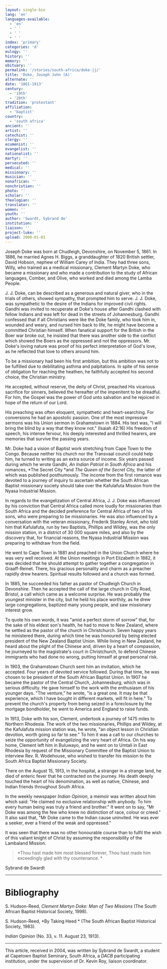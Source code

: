 ```yaml
---
layout: single-bio
lang: 'en'
languages-available:
  - 'en'
  - ' '
  - ' '
  - ' '
index: 'primary'
categories: 'd'
eulogy: ''
history: ''
memory: ''
obituary: ''
permalink: '/stories/south-africa/doke-jj/'
title: 'Doke, Joseph John (A)'
alternate: ''
date: '1861-1913'
century:
  - '19th'
  - '20th'
tradition: 'protestant'
affiliation:
  - 'baptist'
country:
  - 'south africa'
ancient: ''
artist: ''
catechist: ''
clergy: ''
ecumenist: ''
evangelist: ''
nationalist: ''
martyr: ''
persecuted: ''
medical: ''
missionary: ''
musician: ''
nonafrican: ''
nonchristian: ''
photo: ''
scholar: ''
theologian: ''
translator: ''
women: ''
youth: ''
author: 'Swardt, Sybrand de'
institution: ''
liaison: ''
project-luke: ''
upload: 2000-01-01
---
```



Joseph Doke was born at Chudleigh, Devonshire, on November 5, 1861.  In 1886, he
married Agnes H. Biggs, a granddaughter of 1820 British settler, David Hobson, nephew
of William Carey of India. They had three sons, Willy, who trained as a medical missionary,
Clement Martyn Doke, who became a missionary and who made a contribution to the study
of African languages, Comber, and Olive, who worked and died among the Lamba People.

J. J. Doke, can be described as a generous and natural giver, who in the trials of others, showed sympathy, that prompted him to serve. J. J. Doke, was sympathetic to the desire of the Indians for improved civil rights. Gandhi was invited to recuperate at Doke's house after Gandhi clashed with fellow Indians and was left for dead in the streets of Johannesburg. Gandhi confessed that if all Christians were like the Doke family, who took him in, wounded and weary, and nursed him back to life, he might have become a committed Christian himself.  When fanatical support for the British in the Boer war broke out, he insisted that there was another side to the conflict which showed the Boers as the oppressed and not the oppressors. Mr. Doke's loving nature was proof of his perfect interpretation of God's love, as he reflected that love to others around him.

To be a missionary had been his first ambition, but this ambition was not to be fulfilled due to debilitating asthma and palpitations. In spite of his sense of obligation for reaching the heathen, he faithfully accepted his second choice, the Christian ministry.

He accepted, without reserve, the deity of Christ, preached His vicarious sacrifice for sinners, believed the hereafter of the impenitent to be dreadful.  For him, the Gospel was the power of God unto salvation and he rejoiced in hope of the return of our Lord.

His preaching was often eloquent, sympathetic and heart-searching. For conversions he had an apostolic passion. One of the most impressive sermons was his Union sermon in Grahamstown in 1884. His text was, "I will bring the blind by a way that they know not." (Isaiah 42:16) His freedom of speech, his intense fervour, his deeply interested and thrilled hearers, are memories that survive the passing years.

Mr. Doke had a vision of Baptist work stretching from Cape Town to the Congo. Because neither his church nor the Transvaal council could help him, he turned to writing as an extra source of income. Six years passed during which he wrote Gandhi, *An Indian Patriot in South Africa* and his romances, *The Secret City *and *The Queen of the Secret City,* the latter of which was published posthumously. The income from the first romance was devoted to a journey of inquiry to ascertain whether the South African Baptist missionary society should take over the Kafulafuta Mission from the Nyasa Industrial Mission.

In regards to the evangelization of Central Africa, J. J. Doke was influenced by his conviction that Central Africa called more loudly for missionaries than South Africa and the decided preference for Central Africa of two of his sons, who were preparing to be missionaries.  He was also influenced by a conversation with the veteran missionary, Frederik Stanley Arnot, who told him that Kafulafuta, run by two Baptists, Phillips and Wildey, was the only mission station, in a district of 30 000 square miles, and also by the discovery that, for financial reasons, the Nyasa Industrial Mission was preparing to withdraw from the field.

He went to Cape Town in 1881 and preached in the Union Church where he was very well received. At the Union meetings in Port Elizabeth in 1882, it was decided that he should attempt to gather together a congregation in Graaff-Reinet.  There, his gracious personality and charm as a preacher rapidly drew hearers. Spiritual results followed and a church was formed.

In 1885, he succeeded his father as pastor of Chudleigh Church in Devonshire. Then he accepted the call of the large church in City Road, Bristol, a call which came as a welcome surprise. He was probably the youngest minister in the city, but he held his place worthily, as he drew large congregations, baptized many young people, and saw missionary interest grow.

To quote his own words, it was "amid a perfect storm of sorrow" that, for the sake of his eldest son's health, he had to move to New Zealand, where he settled as the pastor of the church in Christchurch. Seven happy years he ministered there, during which time he was honoured by being elected president of the New Zealand Baptist Union.  While living in New Zealand, he heard about the plight of the Chinese and, driven by a heart of compassion, he journeyed to the magistrate's court in Christchurch, to defend Chinese immigrants who had done no wrong, putting himself at great personal risk.

In 1903, the Grahamstown Church sent him an invitation, which he accepted. Four years of devoted service followed.  During that time, he was chosen to be president of the South African Baptist Union. In 1907 he became the pastor of the Central Church, Johannesburg, which was in serious difficulty. He gave himself to the work with the enthusiasm of his younger days. "The venture," he wrote, "is a great one. It may be that experience, which I have bought in different markets, will fit in here." To prevent the church's property from being seized in a foreclosure by the mortgage bondholder, he went to America and England to raise funds.

In 1913, Doke with his son, Clement, undertook a journey of 1475 miles to Northern Rhodesia. The work of the two missionaries, Phillips and Wildey, at the Kafulafuta mission station was, he wrote, "an object lesson in Christian devotion, worth going so far to see." To him it was a call to our churches to seize the opportunity of evangelizing the very heart of Africa. On his way home, Clement left him in Buluwayo, and he went on to Umtali in East Rhodesia by request of the Missionary Committee of the Baptist Union to interview Rev. R. Wodehouse, who wished to transfer his mission to the South Africa Baptist Missionary Society.

There on the August 15, 1913, in the hospital, a stranger in a strange land, he died of enteric fever that he contracted on the journey. His death deeply touched the heart of his denomination, as well as native, Chinese, and Indian friends throughout South Africa.

In the weekly newspaper *Indian Opinion*, a memoir was written about him which said: "He claimed no exclusive relationship with anybody. To him every human being was truly a friend and brother."  It went on to say, "Mr Doke was among the few who knew no distinction of race, colour or creed." It also said that, "Mr Doke came to the Indian cause uninvited. He was ever a seeker, ever a friend of the weak and oppressed."

It was seen that there was no other honourable course than to fulfil the wish of this valiant knight of Christ by assuming the responsibility of the Lambaland Mission.

> *Thou hast made him most blessed forever, Thou hast made him exceedingly glad with thy countenance.
> *

Sybrand de Swardt

---

# Bibliography

S. Hudson-Reed, *Clement Martyn Doke: Man of Two Missions* (The South
African Baptist Historical Society, 1998).

S. Hudson-Reed, *By Taking Heed * (The South African Baptist Historical Society,
1983).

*Indian Opinion* (No. 33, v. 11. August 23, 1913).

---

This article, received in 2004, was written by Sybrand de Swardt, a student at Capetown Baptist Seminary, South Africa, a *DACB* participating institution, under the supervision of Dr. Kevin Roy, liaison coordinator.